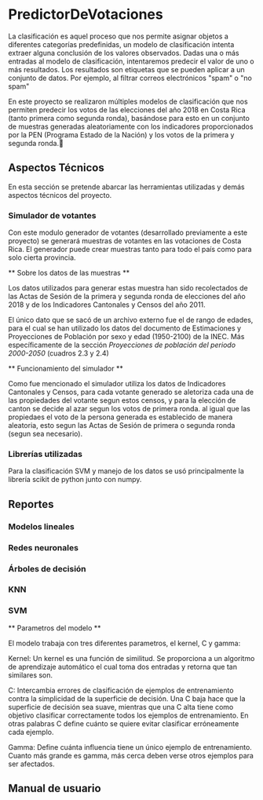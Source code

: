 PredictorDeVotaciones
=====================

La clasificación es aquel proceso que nos permite asignar objetos a diferentes categorías predefinidas, un modelo de clasificación intenta extraer alguna conclusión de los valores observados. Dadas una o más entradas al modelo de clasificación, intentaremos predecir el valor de uno o más resultados. Los resultados son etiquetas que se pueden aplicar a un conjunto de datos. Por ejemplo, al filtrar correos electrónicos "spam" o "no spam"

En este proyecto se realizaron múltiples modelos de clasificación que nos permiten predecir los votos de las elecciones del año 2018 en Costa Rica (tanto primera como segunda ronda), basándose para esto en un conjunto de muestras generadas aleatoriamente con los indicadores proporcionados por la PEN (Programa Estado de la Nación) y los votos de la primera y segunda ronda.

## Aspectos Técnicos

En esta sección se pretende abarcar las herramientas utilizadas y demás aspectos técnicos del proyecto.

### Simulador de votantes

Con este modulo generador de votantes (desarrollado previamente a este proyecto) se generará muestras de votantes en las votaciones de Costa Rica. El generador puede crear muestras tanto para todo el país como para solo cierta provincia.

** Sobre los datos de las muestras **

Los datos utilizados para generar estas muestra han sido recolectados de las Actas de Sesión de la primera y segunda ronda de elecciones del año 2018 y de los Indicadores Cantonales y Censos del año 2011.

El único dato que se sacó de un archivo externo fue el de rango de edades, para el cual se han utilizado los datos del documento de Estimaciones y Proyecciones de Población por sexo y edad (1950-2100) de la INEC. Más específicamente de la sección *Proyecciones de población del periodo 2000-2050* (cuadros 2.3 y 2.4)

** Funcionamiento del simulador **

Como fue mencionado el simulador utiliza los datos de Indicadores Cantonales y Censos, para cada votante generado se aletoriza cada una de las propiedades del votante segun estos censos, y para la elección de canton se decide al azar segun los votos de primera ronda. al igual que las propiedaes el voto de la persona generada es establecido de manera aleatoria, esto segun las Actas de Sesión de primera o segunda ronda (segun sea necesario).

### Librerías utilizadas

Para la clasificación SVM y manejo de los datos se usó principalmente la librería scikit de python junto con numpy.

## Reportes
### Modelos lineales
### Redes neuronales
### Árboles de decisión
### KNN
### SVM

** Parametros del modelo **

El modelo trabaja con tres diferentes parametros, el kernel, C y gamma:

Kernel: Un kernel es una función de similitud. Se proporciona a un algoritmo de aprendizaje automático el cual toma dos entradas y retorna que tan similares son.

C: Intercambia errores de clasificación de ejemplos de entrenamiento contra la simplicidad de la superficie de decisión. Una C baja hace que la superficie de decisión sea suave, mientras que una C alta tiene como objetivo clasificar correctamente todos los ejemplos de entrenamiento. En otras palabras C define cuánto se quiere evitar clasificar erróneamente cada ejemplo.

Gamma: Define cuánta influencia tiene un único ejemplo de entrenamiento. Cuanto más grande es gamma, más cerca deben verse otros ejemplos para ser afectados.

## Manual de usuario
